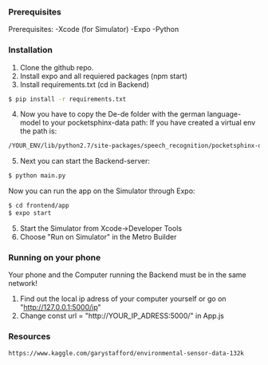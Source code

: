 ### Prerequisites

Prerequisites: 
-Xcode (for Simulator)
-Expo
-Python

### Installation
1. Clone the github repo.
2. Install expo and all requiered packages (npm start)
3. Install requirements.txt (cd in Backend)
```sh
$ pip install -r requirements.txt
```
4. Now you have to copy the De-de folder with the german language-model to your pocketsphinx-data path:
If you have created a virtual env the path is: 
```sh
/YOUR_ENV/lib/python2.7/site-packages/speech_recognition/pocketsphinx-data/
```
5. Next you can start the Backend-server:
```sh
$ python main.py
```

Now you can run the app on the Simulator through Expo:

```sh
$ cd frontend/app
$ expo start
```
5. Start the Simulator from Xcode->Developer Tools
6. Choose "Run on Simulator" in the Metro Builder


### Running on your phone

Your phone and the Computer running the Backend must be in the same network!

1. Find out the local ip adress of your computer yourself  or go on "http://127.0.0.1:5000/ip"
2. Change const url = "http://YOUR_IP_ADRESS:5000/" in App.js

### Resources
```sh
https://www.kaggle.com/garystafford/environmental-sensor-data-132k
```

